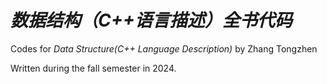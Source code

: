 # *数据结构（C++语言描述）全书代码*

 Codes for *Data Structure(C++ Language Description)* by Zhang Tongzhen

Written during the fall semester in 2024.